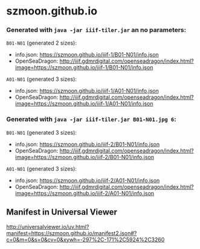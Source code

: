 # szmoon.github.io

### Generated with `java -jar iiif-tiler.jar` an no parameters:

`B01-N01` (generated 2 sizes):

- info.json: https://szmoon.github.io/iiif-1/B01-N01/info.json
- OpenSeaDragon: http://iiif.gdmrdigital.com/openseadragon/index.html?image=https://szmoon.github.io/iiif-1/B01-N01/info.json

`A01-N01` (generated 3 sizes):

- info.json: https://szmoon.github.io/iiif-1/A01-N01/info.json
- OpenSeaDragon: http://iiif.gdmrdigital.com/openseadragon/index.html?image=https://szmoon.github.io/iiif-1/A01-N01/info.json

### Generated with `java -jar iiif-tiler.jar B01-N01.jpg 6`:

`B01-N01` (generated 3 sizes):

- info.json: https://szmoon.github.io/iiif-2/B01-N01/info.json
- OpenSeaDragon: http://iiif.gdmrdigital.com/openseadragon/index.html?image=https://szmoon.github.io/iiif-2/B01-N01/info.json

`A01-N01` (generated 3 sizes):

- info.json: https://szmoon.github.io/iiif-2/A01-N01/info.json
- OpenSeaDragon: http://iiif.gdmrdigital.com/openseadragon/index.html?image=https://szmoon.github.io/iiif-2/A01-N01/info.json

## Manifest in Universal Viewer

http://universalviewer.io/uv.html?manifest=https://szmoon.github.io/manifest2.json#?c=0&m=0&s=0&cv=0&xywh=-297%2C-171%2C5924%2C3260
